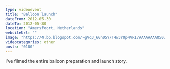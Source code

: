 ```yaml
---
type: videoevent
title: "Balloon launch"
dateFrom: 2012-05-30
dateTo: 2012-05-30
location: "Amersfoort, Netherlands"
websiteUrl: ""
image: "https://4.bp.blogspot.com/-gVq3_6Gh05Y/T4w3r0p4VRI/AAAAAAAAO50/gQzd8eg2v7s/s1600/imgp2192.picasaweb.jpg"
videocategories: other
posts: "0180"
---
```


I've filmed the entire balloon preparation and launch story.

